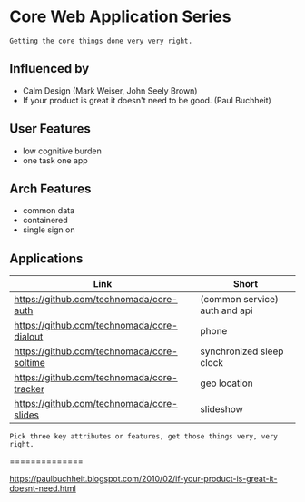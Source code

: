 # Core Web Application Series

`Getting the core things done very very right.`

## Influenced by
- Calm Design (Mark Weiser, John Seely Brown)
- If your product is great it doesn't need to be good. (Paul Buchheit)

## User Features
- low cognitive burden
- one task one app

## Arch Features
- common data
- containered
- single sign on

## Applications
|Link|Short|
|-|-|
|https://github.com/technomada/core-auth | (common service) auth and api|
|https://github.com/technomada/core-dialout | phone |
|https://github.com/technomada/core-soltime | synchronized sleep clock |
|https://github.com/technomada/core-tracker | geo location |
|https://github.com/technomada/core-slides | slideshow |

`Pick three key attributes or features, get those things very, very right.`

==============

https://paulbuchheit.blogspot.com/2010/02/if-your-product-is-great-it-doesnt-need.html

